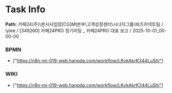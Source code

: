 # Task Info

**Path:** 카페24(주)\본사사업장\[CG]MI본부\고객성장센터\시너지그룹\비즈커넥트팀 / iylee / [349260] 카페24PRO 정기미팅 _ 카페24PRO 대표 보고 / 2025-10-01_00-00-00

### BPMN
- ["https://n8n-mi-019-web.hanpda.com/workflow/LKvkAkrK344LuShj"]

### WIKI
- ["https://n8n-mi-019-web.hanpda.com/workflow/LKvkAkrK344LuShj"]

